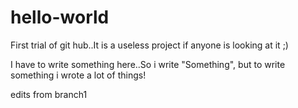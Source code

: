 # hello-world
First trial of git hub..It is a useless project if anyone is looking at it ;)

I have to write something here..So i write "Something", but to write something i wrote a lot of things!

edits from branch1
